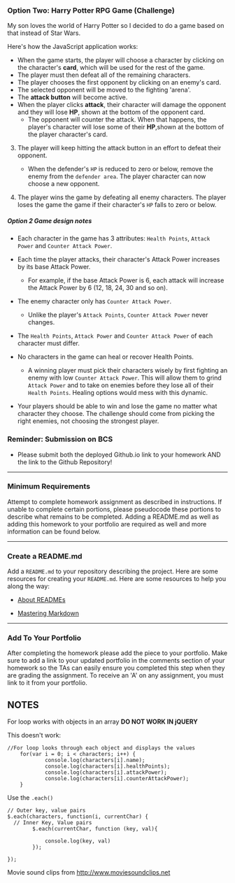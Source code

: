 ### Option Two: Harry Potter RPG Game (Challenge)

My son loves the world of Harry Potter so I decided to do a game based on that instead of Star Wars.

Here's how the JavaScript application works:

   * When the game starts, the player will choose a character by clicking on the character's **card**, which will be used for the rest of the game.
   * The player must then defeat all of the remaining characters.
   * The player chooses the first opponent by clicking on an enemy's card.
   * The selected opponent will be moved to the fighting 'arena'.
   * The **attack button** will become active.
   * When the player clicks **attack**, their character will damage the opponent and they will lose **HP**, shown at the bottom of the opponent card.
     * The opponent will counter the attack. When that happens, the player's character will lose some of their **HP**,shown at the bottom of the player character's card.

3. The player will keep hitting the attack button in an effort to defeat their opponent.

   * When the defender's `HP` is reduced to zero or below, remove the enemy from the `defender area`. The player character can now choose a new opponent.

4. The player wins the game by defeating all enemy characters. The player loses the game the game if their character's `HP` falls to zero or below.


##### Option 2 Game design notes

* Each character in the game has 3 attributes: `Health Points`, `Attack Power` and `Counter Attack Power`.

* Each time the player attacks, their character's Attack Power increases by its base Attack Power. 
  * For example, if the base Attack Power is 6, each attack will increase the Attack Power by 6 (12, 18, 24, 30 and so on).
* The enemy character only has `Counter Attack Power`. 

  * Unlike the player's `Attack Points`, `Counter Attack Power` never changes.

* The `Health Points`, `Attack Power` and `Counter Attack Power` of each character must differ.

* No characters in the game can heal or recover Health Points. 

  * A winning player must pick their characters wisely by first fighting an enemy with low `Counter Attack Power`. This will allow them to grind `Attack Power` and to take on enemies before they lose all of their `Health Points`. Healing options would mess with this dynamic.

* Your players should be able to win and lose the game no matter what character they choose. The challenge should come from picking the right enemies, not choosing the strongest player.

### Reminder: Submission on BCS

* Please submit both the deployed Github.io link to your homework AND the link to the Github Repository!

- - -

### Minimum Requirements

Attempt to complete homework assignment as described in instructions. If unable to complete certain portions, please pseudocode these portions to describe what remains to be completed. Adding a README.md as well as adding this homework to your portfolio are required as well and more information can be found below.

- - -

### Create a README.md

Add a `README.md` to your repository describing the project. Here are some resources for creating your `README.md`. Here are some resources to help you along the way:

* [About READMEs](https://help.github.com/articles/about-readmes/)

* [Mastering Markdown](https://guides.github.com/features/mastering-markdown/)

- - -

### Add To Your Portfolio

After completing the homework please add the piece to your portfolio. Make sure to add a link to your updated portfolio in the comments section of your homework so the TAs can easily ensure you completed this step when they are grading the assignment. To receive an 'A' on any assignment, you must link to it from your portfolio.


## NOTES
For loop works with objects in an array **DO NOT WORK IN jQUERY** 

This doesn't work:
```
//For loop looks through each object and displays the values
    for(var i = 0; i < characters; i++) {
            console.log(characters[i].name);
            console.log(characters[i].healthPoints);
            console.log(characters[i].attackPower);
            console.log(characters[i].counterAttackPower);
    }
```

Use the `.each()`
```
// Outer key, value pairs
$.each(characters, function(i, currentChar) {
  // Inner Key, Value pairs
        $.each(currentChar, function (key, val){

            console.log(key, val)
        });

});
```

Movie sound clips from http://www.moviesoundclips.net